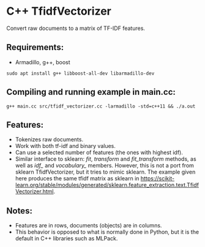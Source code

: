 # C++ TfidfVectorizer
Convert raw documents to a matrix of TF-IDF features.


## Requirements:
* Armadillo, g++, boost
```
sudo apt install g++ libboost-all-dev libarmadillo-dev
```

## Compiling and running example in main.cc:

```
g++ main.cc src/tfidf_vectorizer.cc -larmadillo -std=c++11 && ./a.out
```


## Features:
* Tokenizes raw documents.
* Work with both tf-idf and binary values.
* Can use a selected number of features (the ones with highest idf).
* Similar interface to sklearn: _fit_, _transform_ and _fit\_transform_ methods, as well as _idf\__ and _vocabulary\__ members. However, this is not a port from sklearn TfidfVectorizer, but it tries to mimic sklearn. The example given here produces the same tfidf matrix as sklearn in https://scikit-learn.org/stable/modules/generated/sklearn.feature_extraction.text.TfidfVectorizer.html.

## Notes:
* Features are in rows, documents (objects) are in columns.
* This behavior is opposed to what is normally done in Python, but it is the default in C++ libraries such as MLPack.
